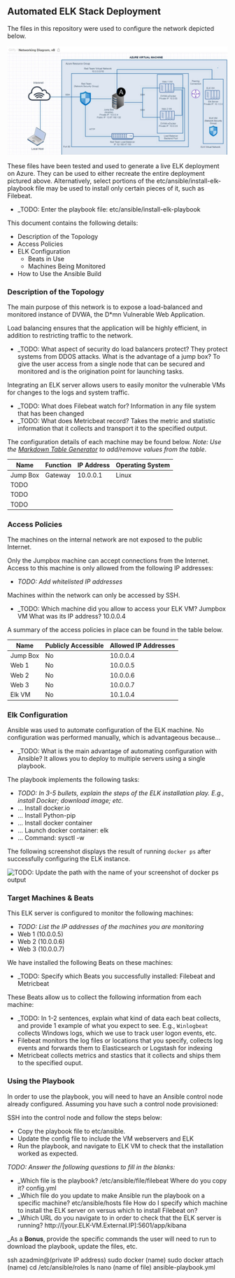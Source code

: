 ## Automated ELK Stack Deployment

The files in this repository were used to configure the network depicted below.

![](https://github.com/Sapna0277/Project-1---ELK-Stack/blob/main/Diagrams/azure%20network.png)

These files have been tested and used to generate a live ELK deployment on Azure. They can be used to either recreate the entire deployment pictured above. Alternatively, select portions of the etc/ansible/install-elk-playbook file may be used to install only certain pieces of it, such as Filebeat.

  - _TODO: Enter the playbook file: etc/ansible/install-elk-playbook

This document contains the following details:
- Description of the Topology
- Access Policies
- ELK Configuration
  - Beats in Use
  - Machines Being Monitored
- How to Use the Ansible Build


### Description of the Topology

The main purpose of this network is to expose a load-balanced and monitored instance of DVWA, the D*mn Vulnerable Web Application.

Load balancing ensures that the application will be highly efficient, in addition to restricting traffic to the network.
- _TODO: What aspect of security do load balancers protect? They protect systems from DDOS attacks. What is the advantage of a jump box? To give the user access from a single node that can be secured and monitored and is the origination point for launching tasks. 

Integrating an ELK server allows users to easily monitor the vulnerable VMs for changes to the logs and system traffic.
- _TODO: What does Filebeat watch for? Information in any file system that has been changed
- _TODO: What does Metricbeat record? Takes the metric and statistic information that it collects and transport it to the specified output.

The configuration details of each machine may be found below.
_Note: Use the [Markdown Table Generator](http://www.tablesgenerator.com/markdown_tables) to add/remove values from the table_.

| Name     | Function | IP Address | Operating System |
|----------|----------|------------|------------------|
| Jump Box | Gateway  | 10.0.0.1   | Linux            |
| TODO     |          |            |                  |
| TODO     |          |            |                  |
| TODO     |          |            |                  |

### Access Policies

The machines on the internal network are not exposed to the public Internet. 

Only the Jumpbox machine can accept connections from the Internet. Access to this machine is only allowed from the following IP addresses:
- _TODO: Add whitelisted IP addresses_

Machines within the network can only be accessed by SSH.
- _TODO: Which machine did you allow to access your ELK VM? Jumpbox VM  What was its IP address? 10.0.0.4

A summary of the access policies in place can be found in the table below.

| Name     | Publicly Accessible | Allowed IP Addresses |
|----------|---------------------|----------------------|
| Jump Box | No                    | 10.0.0.4           |
| Web 1    | No                    | 10.0.0.5           |
| Web 2    | No                    | 10.0.0.6           |
| Web 3    | No                    | 10.0.0.7           |
| Elk VM   | No                    | 10.1.0.4          |

### Elk Configuration

Ansible was used to automate configuration of the ELK machine. No configuration was performed manually, which is advantageous because...
- _TODO: What is the main advantage of automating configuration with Ansible? It allows you to deploy to multiple servers using a single playbook.

The playbook implements the following tasks:
- _TODO: In 3-5 bullets, explain the steps of the ELK installation play. E.g., install Docker; download image; etc._
- ... Install docker.io
- ... Install Python-pip
- ... Install docker container
- ... Launch docker container: elk
- ... Command: sysctl -w


The following screenshot displays the result of running `docker ps` after successfully configuring the ELK instance.

![TODO: Update the path with the name of your screenshot of docker ps output](Images/docker_ps_output.png)

### Target Machines & Beats
This ELK server is configured to monitor the following machines:
- _TODO: List the IP addresses of the machines you are monitoring_
- Web 1 (10.0.0.5)
- Web 2 (10.0.0.6)
- Web 3 (10.0.0.7)

We have installed the following Beats on these machines:
- _TODO: Specify which Beats you successfully installed: Filebeat and Metricbeat

These Beats allow us to collect the following information from each machine:
- _TODO: In 1-2 sentences, explain what kind of data each beat collects, and provide 1 example of what you expect to see. E.g., `Winlogbeat` collects Windows logs, which we use to track user logon events, etc.
- Filebeat monitors the log files or locations that you specify, collects log events and forwards them to Elasticsearch or Logstash for indexing
- Metricbeat collects metrics and stastics that it collects and ships them to the specified ouput.

### Using the Playbook
In order to use the playbook, you will need to have an Ansible control node already configured. Assuming you have such a control node provisioned: 

SSH into the control node and follow the steps below:
- Copy the playbook file to etc/ansible.
- Update the config file to include the VM webservers and ELK
- Run the playbook, and navigate to ELK  VM to check that the installation worked as expected.

_TODO: Answer the following questions to fill in the blanks:_
- _Which file is the playbook? /etc/ansible/file/filebeat   Where do you copy it? config.yml
- _Which file do you update to make Ansible run the playbook on a specific machine? etc/ansible/hosts file   How do I specify which machine to install the ELK server on versus which to install Filebeat on?
- _Which URL do you navigate to in order to check that the ELK server is running? http://[your.ELK-VM.External.IP]:5601/app/kibana

_As a **Bonus**, provide the specific commands the user will need to run to download the playbook, update the files, etc.

ssh azadmin@(private IP address)
sudo docker (name) 
sudo docker attach (name)
cd /etc/ansible/roles
ls
nano (name of file) ansible-playbook.yml


